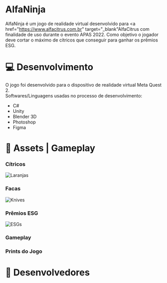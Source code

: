 # AlfaNinja

AlfaNinja é um jogo de realidade virtual desenvolvido para <a href="https://www.alfacitrus.com.br" target="_blank"AlfaCitrus</a> com finalidade de uso durante o evento APAS 2022. Como objetivo o jogador deve cortar o máximo de cítricos que conseguir para ganhar os prêmios ESG.

# :computer: Desenvolvimento

O jogo foi desenvolvido para o dispositivo de realidade virtual Meta Quest 2.<br>
Softwares/Linguagens usadas no processo de desenvolvimento:
- C#
- Unity
- Blender 3D
- Photoshop
- Figma

# :wrench: Assets | Gameplay
### Cítricos
![Laranjas](https://user-images.githubusercontent.com/67986647/172277465-886a9bca-ae53-4a7c-ad8e-c0dec7f21b1f.JPG)

### Facas
![Knives](https://user-images.githubusercontent.com/67986647/172278042-84f7b909-b774-4a29-8cc2-6e4f141eeb09.JPG)

### Prêmios ESG
![ESGs](https://user-images.githubusercontent.com/67986647/172278330-1e2fb5f1-b631-45dd-828f-eff2eb6a1cd7.JPG)

### Gameplay

### Prints do Jogo


# :man: Desenvolvedores
